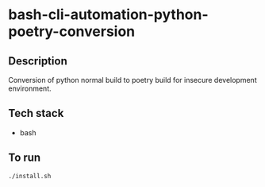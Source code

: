 # bash-cli-automation-python-poetry-conversion

## Description
Conversion of python normal build
to poetry build for insecure development environment.

## Tech stack
- bash

## To run
`./install.sh`
